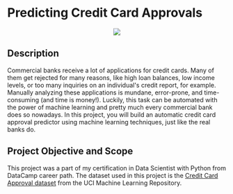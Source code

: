 # Predicting Credit Card Approvals
<p align="center">
  <img src="https://go.forrester.com/wp-content/uploads/2019/12/ICBC-300x188.jpeg">
</p>

## Description
Commercial banks receive a lot of applications for credit cards. Many of them get rejected for many reasons, like high loan balances, low income levels, or too many inquiries on an individual's credit report, for example. Manually analyzing these applications is mundane, error-prone, and time-consuming (and time is money!). Luckily, this task can be automated with the power of machine learning and pretty much every commercial bank does so nowadays. In this project, you will build an automatic credit card approval predictor using machine learning techniques, just like the real banks do.

## Project Objective and Scope
This project was a part of my certification in Data Scientist with Python from DataCamp career path. The dataset used in this project is the [Credit Card Approval dataset](http://archive.ics.uci.edu/dataset/27/credit+approval) from the UCI Machine Learning Repository.
